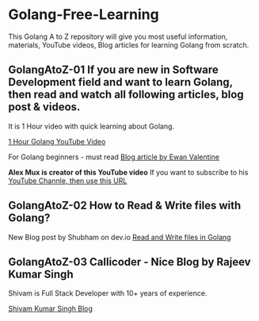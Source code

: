 # Golang-Free-Learning
This Golang A to Z repository will give you most useful information, materials, YouTube videos, Blog articles for learning Golang from scratch. 

## GolangAtoZ-01 If you are new in Software Development field and want to learn Golang, then read and watch all following articles, blog post & videos.

It is 1 Hour video with quick learning about Golang.

[1 Hour Golang YouTube Video](https://www.youtube.com/watch?v=8uiZC0l4Ajw)

For Golang beginners - must read [Blog article by Ewan Valentine](https://ewanvalentine.io/blog/advice-for-new-go-programmers)

**Alex Mux is creator of this YouTube video** If you want to subscribe to his [YouTube Channle, then use this URL](https://youtube.com/@mr_mux408?si=xKljk5S7n6kLKagK) 


## GolangAtoZ-02 How to Read & Write files with Golang?

New Blog post by Shubham on dev.io [Read and Write files in Golang](https://dev.to/schadokar/read-and-write-files-in-golang-2b75)


## GolangAtoZ-03 Callicoder - Nice Blog by Rajeev Kumar Singh 

Shivam is Full Stack Developer with 10+ years of experience.

[Shivam Kumar Singh Blog](https://www.callicoder.com/)


